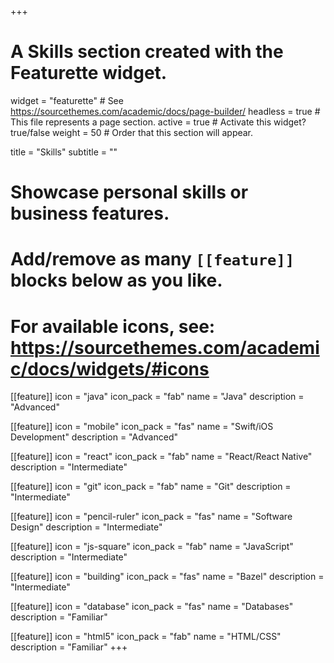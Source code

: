 +++
# A Skills section created with the Featurette widget.
widget = "featurette"  # See https://sourcethemes.com/academic/docs/page-builder/
headless = true  # This file represents a page section.
active = true  # Activate this widget? true/false
weight = 50  # Order that this section will appear.

title = "Skills"
subtitle = ""

# Showcase personal skills or business features.
# 
# Add/remove as many `[[feature]]` blocks below as you like.
# 
# For available icons, see: https://sourcethemes.com/academic/docs/widgets/#icons

[[feature]]
  icon = "java"
  icon_pack = "fab"
  name = "Java"
  description = "Advanced"

[[feature]]
  icon = "mobile"
  icon_pack = "fas"
  name = "Swift/iOS Development"
  description = "Advanced"

[[feature]]
  icon = "react"
  icon_pack = "fab"
  name = "React/React Native"
  description = "Intermediate"
  
[[feature]]
  icon = "git"
  icon_pack = "fab"
  name = "Git"
  description = "Intermediate"

[[feature]]
  icon = "pencil-ruler"
  icon_pack = "fas"
  name = "Software Design"
  description = "Intermediate"
  
[[feature]]
  icon = "js-square"
  icon_pack = "fab"
  name = "JavaScript"
  description = "Intermediate"

[[feature]]
  icon = "building"
  icon_pack = "fas"
  name = "Bazel"
  description = "Intermediate"

[[feature]]
  icon = "database"
  icon_pack = "fas"
  name = "Databases"
  description = "Familiar"

[[feature]]
  icon = "html5"
  icon_pack = "fab"
  name = "HTML/CSS"
  description = "Familiar"
+++
